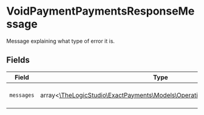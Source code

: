 # VoidPaymentPaymentsResponseMessage

Message explaining what type of error it is.


## Fields

| Field                                                                                                                        | Type                                                                                                                         | Required                                                                                                                     | Description                                                                                                                  | Example                                                                                                                      |
| ---------------------------------------------------------------------------------------------------------------------------- | ---------------------------------------------------------------------------------------------------------------------------- | ---------------------------------------------------------------------------------------------------------------------------- | ---------------------------------------------------------------------------------------------------------------------------- | ---------------------------------------------------------------------------------------------------------------------------- |
| `messages`                                                                                                                   | array<[\TheLogicStudio\ExactPayments\Models\Operations\VoidPaymentMessages](../../models/operations/VoidPaymentMessages.md)> | :heavy_minus_sign:                                                                                                           | N/A                                                                                                                          | Invalid Authorization Number                                                                                                 |
